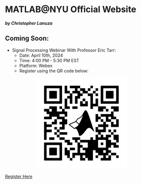 # MATLAB@NYU Official Website
##### by Christopher Lanuza

## Coming Soon:
* Signal Processing Webinar With Professor Eric Tarr:
  * Date: April 10th, 2024
  * Time: 4:00 PM - 5:30 PM EST
  * Platform: Webex
  * Register using the QR code below:

<div align="center">
  <img src="public/images/dsp-webinar/dsp-qr-code.png" alt="DSP Webinar Registration QR Code" width="300"/>
</div>

[Register Here](https://mathworksmeeting.webex.com/weblink/register/rd31b809cd850a68a97050e347a83f23f)
